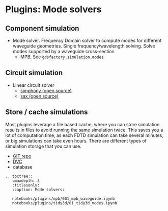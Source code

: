 # Plugins: Mode solvers

## Component simulation

- Mode solver. Frequency Domain solver to compute modes for different waveguide geometries. Single frequency/wavelength solving. Solve modes supported by a waveguide cross-section
  - MPB. See `gdsfactory.simulation.modes`

## Circuit simulation

- Linear circuit solver
  - [simphony (open source)](https://simphonyphotonics.readthedocs.io/en/latest/)
  - [sax (open source)](https://sax.readthedocs.io/en/latest/index.html)


## Store / cache simulations

Most plugins leverage a file based cache, where you can store simulation results in files to avoid running the same simulation twice.
This saves you a lot of computation time, as each FDTD simulation can take several minutes, or big simulations can take even hours.
There are different types of simulation storage that you can use.

- [GIT repo](https://github.com/gdsfactory/gdslib)
- [DVC](https://dvc.org/)
- database


```{eval-rst}
.. toctree::
   :maxdepth: 3
   :titlesonly:
   :caption: Mode solvers:

   notebooks/plugins/mpb/001_mpb_waveguide.ipynb
   notebooks/plugins/tidy3d/01_tidy3d_modes.ipynb
```

